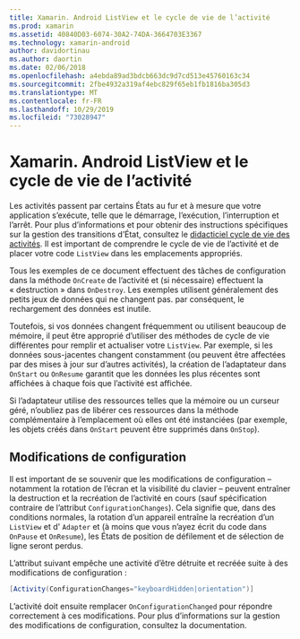 ```yaml
---
title: Xamarin. Android ListView et le cycle de vie de l’activité
ms.prod: xamarin
ms.assetid: 40840D03-6074-30A2-74DA-3664703E3367
ms.technology: xamarin-android
author: davidortinau
ms.author: daortin
ms.date: 02/06/2018
ms.openlocfilehash: a4ebda89ad3bdcb663dc9d7cd513e45760163c34
ms.sourcegitcommit: 2fbe4932a319af4ebc829f65eb1fb1816ba305d3
ms.translationtype: MT
ms.contentlocale: fr-FR
ms.lasthandoff: 10/29/2019
ms.locfileid: "73028947"
---
```

# <a name="xamarinandroid-listview-and-the-activity-lifecycle"></a>Xamarin. Android ListView et le cycle de vie de l’activité

Les activités passent par certains États au fur et à mesure que votre application s’exécute, telle que le démarrage, l’exécution, l’interruption et l’arrêt. Pour plus d’informations et pour obtenir des instructions spécifiques sur la gestion des transitions d’État, consultez le [didacticiel cycle de vie des activités](~/android/app-fundamentals/activity-lifecycle/index.md).
Il est important de comprendre le cycle de vie de l’activité et de placer votre code `ListView` dans les emplacements appropriés.

Tous les exemples de ce document effectuent des tâches de configuration dans la méthode `OnCreate` de l’activité et (si nécessaire) effectuent la « destruction » dans `OnDestroy`. Les exemples utilisent généralement des petits jeux de données qui ne changent pas. par conséquent, le rechargement des données est inutile.

Toutefois, si vos données changent fréquemment ou utilisent beaucoup de mémoire, il peut être approprié d’utiliser des méthodes de cycle de vie différentes pour remplir et actualiser votre `ListView`. Par exemple, si les données sous-jacentes changent constamment (ou peuvent être affectées par des mises à jour sur d’autres activités), la création de l’adaptateur dans `OnStart` ou `OnResume` garantit que les données les plus récentes sont affichées à chaque fois que l’activité est affichée.

Si l’adaptateur utilise des ressources telles que la mémoire ou un curseur géré, n’oubliez pas de libérer ces ressources dans la méthode complémentaire à l’emplacement où elles ont été instanciées (par exemple, les objets créés dans `OnStart` peuvent être supprimés dans `OnStop`).

## <a name="configuration-changes"></a>Modifications de configuration

Il est important de se souvenir que les modifications de configuration &ndash; notamment la rotation de l’écran et la visibilité du clavier &ndash; peuvent entraîner la destruction et la recréation de l’activité en cours (sauf spécification contraire de l’attribut `ConfigurationChanges`). Cela signifie que, dans des conditions normales, la rotation d’un appareil entraîne la recréation d’un `ListView` et d' `Adapter` et (à moins que vous n’ayez écrit du code dans `OnPause` et `OnResume`), les États de position de défilement et de sélection de ligne seront perdus.

L’attribut suivant empêche une activité d’être détruite et recréée suite à des modifications de configuration :

```csharp
[Activity(ConfigurationChanges="keyboardHidden|orientation")]
```

L’activité doit ensuite remplacer `OnConfigurationChanged` pour répondre correctement à ces modifications. Pour plus d’informations sur la gestion des modifications de configuration, consultez la documentation.
